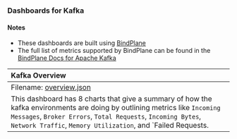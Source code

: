 ### Dashboards for Kafka

#### Notes

- These dashboards are built using [BindPlane](https://docs.bindplane.bluemedora.com/docs/getting-started)
- The full list of metrics supported by BindPlane can be found in the [BindPlane Docs for Apache Kafka](https://docs.bindplane.bluemedora.com/docs/all-metrics-kafka)

|Kafka Overview|
|:------------------|
|Filename: [overview.json](overview.json)|
|This dashboard has 8 charts that give a summary of how the kafka environments are doing by outlining metrics like `Incoming Messages`, `Broker Errors`, `Total Requests`, `Incoming Bytes`, `Network Traffic`, `Memory Utilization`, and `Failed Requests.|
